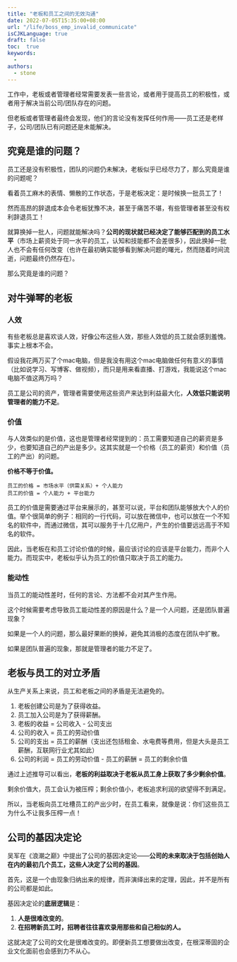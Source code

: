 ```yaml
---
title: "老板和员工之间的无效沟通"
date: 2022-07-05T15:35:00+08:00
url: "/life/boss_emp_invalid_communicate"
isCJKLanguage: true
draft: false
toc:  true
keywords:
  - 
authors:
  - stone
---
```






工作中，老板或者管理者经常需要发表一些言论，或者用于提高员工的积极性，或者用于解决当前公司/团队存在的问题。

但老板或者管理者最终会发现，他们的言论没有发挥任何作用——员工还是老样子，公司/团队已有问题还是未能解决。

## 究竟是谁的问题？

员工还是没有积极性，团队的问题仍未解决，老板似乎已经尽力了，那么究竟是谁的问题呢？

看着员工麻木的表情、懒散的工作状态，于是老板决定：是时候换一批员工了！

然而高昂的辞退成本会令老板犹豫不决，甚至于痛苦不堪，有些管理者甚至没有权利辞退员工！

就算换掉一批人，问题就能解决吗？**公司的现状就已经决定了能够匹配到的员工水平**（市场上薪资处于同一水平的员工，认知和技能都不会差很多），因此换掉一批人也不会有任何改变（也许在最初确实能够看到解决问题的曙光，然而随着时间流逝，问题最终仍然存在）。

那么究竟是谁的问题？

## 对牛弹琴的老板

### 人效

有些老板总是喜欢谈人效，好像公布这些人效，那些人效低的员工就会感到羞愧。事实上根本不会。

假设我花两万买了个mac电脑，但是我没有用这个mac电脑做任何有意义的事情（比如说学习、写博客、做视频），而只是用来看直播、打游戏，我能说这个mac电脑不值这两万吗？

员工是公司的资产，管理者需要使用这些资产来达到利益最大化，**人效低只能说明管理者的能力不足**。

### 价值

与人效类似的是价值，这也是管理者经常提到的：员工需要知道自己的薪资是多少，也要知道自己的产出是多少。这其实就是一个价格（员工的薪资）和价值（员工的产出）的问题。

**价格不等于价值。**

```
员工的价格 = 市场水平（供需关系）+ 个人能力
员工的价值 = 个人能力 + 平台能力
```

员工的价值是需要通过平台来展示的，甚至可以说，平台和团队能够放大个人的价值。举个很简单的例子：相同的一行代码，可以放在微信中，也可以放在一个不知名的软件中，而通过微信，其可以服务于十几亿用户，产生的价值要远远高于不知名的软件。

因此，当老板在和员工讨论价值的时候，最应该讨论的应该是平台能力，而非个人能力。而现实中，老板似乎认为员工的价值只取决于员工的能力。

### 能动性

当员工的能动性差时，任何的言论、方法都不会对其产生作用。

这个时候需要考虑导致员工能动性差的原因是什么？是一个人问题，还是团队普遍现象？

如果是一个人的问题，那么最好果断的换掉，避免其消极的态度在团队中扩散。

如果是团队普遍的现象，那就是管理者的能力不足了。

## 老板与员工的对立矛盾

从生产关系上来说，员工和老板之间的矛盾是无法避免的。

1. 老板创建公司是为了获得收益。
2. 员工加入公司是为了获得薪酬。
3. 老板的收益 = 公司收入 - 公司支出
4. 公司的收入 = 员工的劳动价值
5. 公司的支出 = 员工的薪酬（支出还包括租金、水电费等费用，但是大头是员工薪酬，互联网行业尤其如此）
6. 公司的利润 = 员工的劳动价值 - 员工的薪酬 = 员工的剩余价值

通过上述推导可以看出，**老板的利益取决于老板从员工身上获取了多少剩余价值**。

剩余价值大，员工会认为被压榨；剩余价值小，老板追求利润的欲望得不到满足。

所以，当老板向员工吐槽员工的产出少时，在员工看来，就像是说：你们这些员工为什么不让我多压榨一点！

## 公司的基因决定论

吴军在《浪潮之巅》中提出了公司的基因决定论——**公司的未来取决于包括创始人在内的最初几个员工，这些人决定了公司的基因**。

首先，这是一个由现象归纳出来的规律，而非演绎出来的定理，因此，并不是所有的公司都是如此。

基因决定论的**底层逻辑**是：

1. **人是很难改变的**。
2. **在招聘新员工时，招聘者往往喜欢录用那些和自己相似的人。**

这就决定了公司的文化是很难改变的。即便新员工想要做出改变，在根深蒂固的企业文化面前也会感到力不从心。

